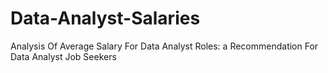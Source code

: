 # Data-Analyst-Salaries
Analysis Of Average Salary For Data Analyst Roles: a Recommendation For Data Analyst Job Seekers

